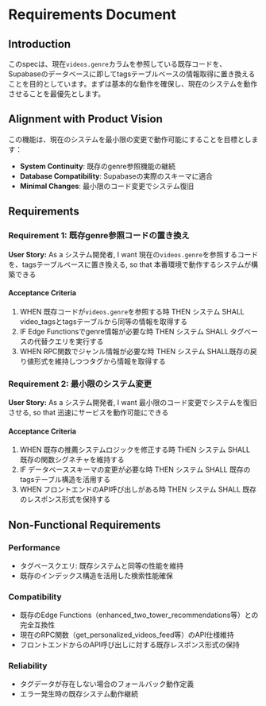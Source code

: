 # Requirements Document

## Introduction

このspecは、現在`videos.genre`カラムを参照している既存コードを、Supabaseのデータベースに即してtagsテーブルベースの情報取得に置き換えることを目的としています。まずは基本的な動作を確保し、現在のシステムを動作させることを最優先とします。

## Alignment with Product Vision

この機能は、現在のシステムを最小限の変更で動作可能にすることを目標とします：

- **System Continuity**: 既存のgenre参照機能の継続
- **Database Compatibility**: Supabaseの実際のスキーマに適合
- **Minimal Changes**: 最小限のコード変更でシステム復旧

## Requirements

### Requirement 1: 既存genre参照コードの置き換え

**User Story:** As a システム開発者, I want 現在の`videos.genre`を参照するコードを、tagsテーブルベースに置き換える, so that 本番環境で動作するシステムが構築できる

#### Acceptance Criteria

1. WHEN 既存コードが`videos.genre`を参照する時 THEN システム SHALL video_tagsとtagsテーブルから同等の情報を取得する
2. IF Edge Functionsでgenre情報が必要な時 THEN システム SHALL タグベースの代替クエリを実行する
3. WHEN RPC関数でジャンル情報が必要な時 THEN システム SHALL既存の戻り値形式を維持しつつタグから情報を取得する

### Requirement 2: 最小限のシステム変更

**User Story:** As a システム開発者, I want 最小限のコード変更でシステムを復旧させる, so that 迅速にサービスを動作可能にできる

#### Acceptance Criteria

1. WHEN 既存の推薦システムロジックを修正する時 THEN システム SHALL 既存の関数シグネチャを維持する
2. IF データベーススキーマの変更が必要な時 THEN システム SHALL 既存のtagsテーブル構造を活用する
3. WHEN フロントエンドのAPI呼び出しがある時 THEN システム SHALL 既存のレスポンス形式を保持する

## Non-Functional Requirements

### Performance

- タグベースクエリ: 既存システムと同等の性能を維持
- 既存のインデックス構造を活用した検索性能確保

### Compatibility

- 既存のEdge Functions（enhanced_two_tower_recommendations等）との完全互換性
- 現在のRPC関数（get_personalized_videos_feed等）のAPI仕様維持
- フロントエンドからのAPI呼び出しに対する既存レスポンス形式の保持

### Reliability

- タグデータが存在しない場合のフォールバック動作定義
- エラー発生時の既存システム動作継続